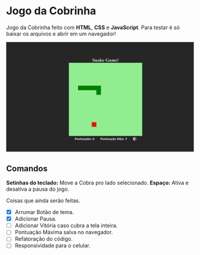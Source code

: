 # Jogo da Cobrinha

Jogo da Cobrinha feito com **HTML**, **CSS** e **JavaScript**. Para testar é só baixar os arquivos e abrir em um navegador!

![Print do Site do Jogo da Cobrinha](img/Foto-Site.png)

## Comandos
**Setinhas do teclado:** Move a Cobra pro lado selecionado.
**Espaço:** Ativa e desativa a pausa do jogo.

Coisas que ainda serão feitas.

- [x] Arrumar Botão de tema.
- [x] Adicionar Pausa.
- [ ] Adicionar Vitória caso cubra a tela inteira.
- [ ] Pontuação Máxima salva no navegador.
- [ ] Refatoração do código.
- [ ] Responsividade para o celular.